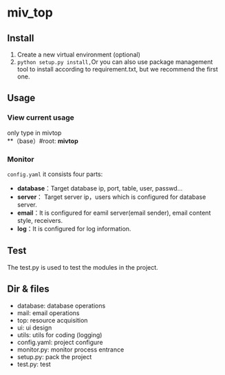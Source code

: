 # miv_top
## Install
1. Create a new virtual environment (optional)
1. `python setup.py install,`Or you can also use package management tool to install according to requirement.txt, but we recommend the first one.  
## Usage
### View current usage
only type in mivtop  
**（base）#root: ****mivtop****
### Monitor
`config.yaml` it consists four parts: 

- **database**：Target database ip, port, table, user, passwd...
- **server**： Target server ip，users which is configured for database server.
- **email**：It is configured for eamil server(email sender), email content style, receivers.
- **log**：It is configured for log information. 
## Test
The test.py is used to test the modules in the project.
## Dir & files

- database: database operations
- mail: email operations
- top: resource acquisition
- ui: ui design
- utils: utils for coding (logging)
- config.yaml: project configure
- monitor.py: monitor process entrance
- setup.py: pack the project
- test.py: test
